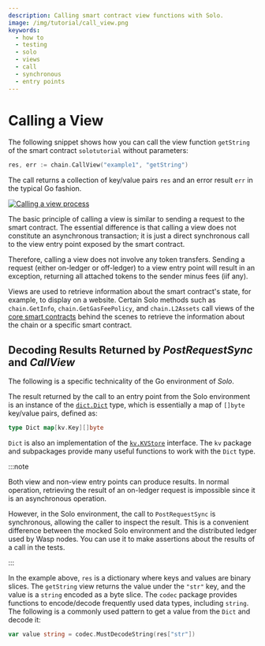 ```yaml
---
description: Calling smart contract view functions with Solo.
image: /img/tutorial/call_view.png
keywords:
  - how to
  - testing
  - solo
  - views
  - call
  - synchronous
  - entry points
---
```


# Calling a View

The following snippet shows how you can call the view function `getString` of the smart contract `solotutorial` without
parameters:

```go
res, err := chain.CallView("example1", "getString")
```

The call returns a collection of key/value pairs `res` and an error result `err` in the typical Go fashion.

[![Calling a view process](/img/tutorial/call_view.png)](/img/tutorial/call_view.png)

The basic principle of calling a view is similar to sending a request to the smart contract. The essential difference is
that calling a view does not constitute an asynchronous transaction; it is just a direct synchronous call to the view
entry point exposed by the smart contract.

Therefore, calling a view does not involve any token transfers. Sending a request (either on-ledger or off-ledger) to a
view entry point will result in an exception, returning all attached tokens to the sender minus fees (iif any).

Views are used to retrieve information about the smart contract's state, for example, to display on a website. Certain
Solo methods such as `chain.GetInfo`, `chain.GetGasFeePolicy`, and `chain.L2Assets` call views of
the [core smart contracts](../core_concepts/core_contracts/overview.md) behind the scenes to retrieve the information
about the chain or a specific smart contract.

## Decoding Results Returned by _PostRequestSync_ and _CallView_

The following is a specific technicality of the Go environment of _Solo_.

The result returned by the call to an entry point from the Solo environment is an instance of
the [`dict.Dict`](https://github.com/iotaledger/wasp/blob/develop/packages/kv/dict/dict.go) type, which is essentially a
map of `[]byte` key/value pairs, defined as:

```go
type Dict map[kv.Key][]byte
```

`Dict` is also an implementation of
the [`kv.KVStore`](https://github.com/iotaledger/wasp/blob/develop/packages/kv/kv.go) interface. The `kv` package and
subpackages provide many useful functions to work with the `Dict` type.

:::note

Both view and non-view entry points can produce results.
In normal operation, retrieving the result of an on-ledger request is impossible since it is an asynchronous operation.

However, in the Solo environment, the call to `PostRequestSync` is synchronous, allowing the caller to inspect the
result.
This is a convenient difference between the mocked Solo environment and the distributed ledger used by Wasp nodes.
You can use it to make assertions about the results of a call in the tests.

:::

In the example above, `res` is a dictionary where keys and values are binary slices. The `getString` view returns the
value under the `"str"` key, and the value is a `string` encoded as a byte slice. The `codec` package provides functions
to encode/decode frequently used data types, including `string`. The following is a commonly used pattern to get a value
from the `Dict` and decode it:

```go
var value string = codec.MustDecodeString(res["str"])
```

